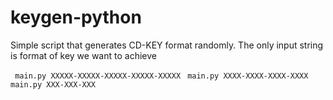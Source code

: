 # keygen-python
Simple script that generates CD-KEY format randomly. The only input string is format of key we want to achieve

``` main.py XXXXX-XXXXX-XXXXX-XXXXX-XXXXX```
``` main.py XXXX-XXXX-XXXX-XXXX```
``` main.py XXX-XXX-XXX```
